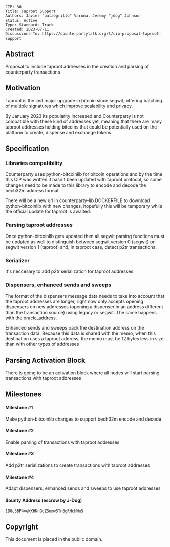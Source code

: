     CIP: 30
    Title: Taproot Support
    Authors: Javier "pataegrillo" Varona, Jeremy "jdog" Johnson
    Status: Active
    Type: Standards Track
    Created: 2023-07-11
    Discussions-To: https://counterpartytalk.org/t/cip-proposal-taproot-support


Abstract
-------------

Proposal to include taproot addresses in the creation and parsing of counterparty transactions


Motivation
-------------

Taproot is the last major upgrade in bitcoin since segwit, offering batching of multiple signatures which improve scalability and privacy. 

By January 2023 its popularity increased and Counterparty is not compatible with these kind of addresses yet, meaning that there are many taproot addresses holding bitcoins that could be potentially used on the platform to create, dispense and exchange tokens.



Specification
-------------

### Libraries compatibility

Counterparty uses python-bitcoinlib for bitcoin operations and by the time this CIP was written it hasn't been updated with taproot protocol, so some changes need to be made to this library to encode and decode the bech32m address format

There will be a new url in counterparty-lib DOCKERFILE to download python-bitcoinlib with new changes, hopefully this will be temporary while the official update for taproot is awaited.


### Parsing taproot addresses

Once python-bitcoinlib gets updated then all segwit parsing functions must be updated as well to distinguish between segwit version 0 (segwit) or segwit version 1 (taproot) and, in taproot case, detect p2tr transactions.


### Serializer

It's neccesary to add p2tr serialization for taproot addresses


### Dispensers, enhanced sends and sweeps

The format of the dispensers message data needs to take into account that the taproot addresses are longer, right now only accepts opening dispensers on new addresses (opening a dispenser in an address different than the transaction source) using legacy or segwit. The same happens with the oracle_address.

Enhanced sends and sweeps pack the destination address on the transaction data. Because this data is shared with the memo, when this destination uses a taproot address, the memo must be 12 bytes less in size than with other types of addresses




Parsing Activation Block
-------------

There is going to be an activation block where all nodes will start parsing transactions with taproot addresses


Milestones
-------------

#### Milestone #1
Make python-bitcoinlib changes to support bech32m encode and decode

#### Milestone #2
Enable parsing of transactions with taproot addresses 

#### Milestone #3
Add p2tr serializations to create transactions with taproot addresses

#### Milestone #4
Adapt dispensers, enhanced sends and sweeps to use taproot addresses


#### Bounty Address (escrow by J-Dog)
`1DGc5BP4veKK6KnGdZSomw5Tn6gRHchMmS`


Copyright
-------------

This document is placed in the public domain.
